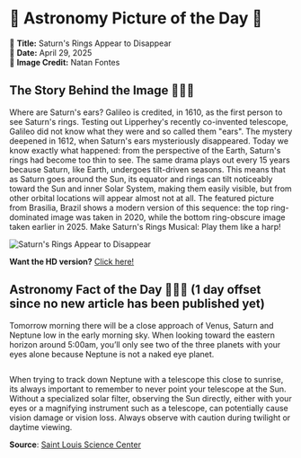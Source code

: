# 🌌 Astronomy Picture of the Day 🌌
🔭 **Title:** Saturn's Rings Appear to Disappear  
📅 **Date:** April 29, 2025  
📸 **Image Credit:** 
Natan Fontes
  

## The Story Behind the Image 🧑‍🚀🔭
Where are Saturn's ears? Galileo is credited, in 1610, as the first person to see Saturn's rings. Testing out Lipperhey's recently co-invented telescope, Galileo did not know what they were and so called them "ears".  The mystery deepened in 1612, when Saturn's ears mysteriously disappeared. Today we know exactly what happened: from the perspective of the Earth, Saturn's rings had become too thin to see.  The same drama plays out every 15 years because Saturn, like Earth, undergoes tilt-driven seasons. This means that as Saturn goes around the Sun, its equator and rings can tilt noticeably toward the Sun and inner Solar System, making them easily visible, but from other orbital locations will appear almost not at all.  The featured picture from Brasilia, Brazil shows a modern version of this sequence: the top ring-dominated image was taken in 2020, while the bottom ring-obscure image taken earlier in 2025.   Make Saturn's Rings Musical: Play them like a harp!

![Saturn's Rings Appear to Disappear](https://apod.nasa.gov/apod/image/2504/SaturnSeasons_Fontes_960.jpg)

**Want the HD version?** [Click here!](https://apod.nasa.gov/apod/image/2504/SaturnSeasons_Fontes_960.jpg)

## Astronomy Fact of the Day 👩‍🚀🚀 (1 day offset since no new article has been published yet)
<p>Tomorrow morning there will be a close approach of Venus, Saturn and Neptune low in the early morning sky. When looking toward the eastern horizon around 5:00am, you’ll only see two of the three planets with your eyes alone because Neptune is not a naked eye planet.</p>
<p><img src="https://www.slsc.org/wp-content/uploads/2025/04/apr-28.jpg" alt=""/></p>
<p>When trying to track down Neptune with a telescope this close to sunrise, its always important to remember to never point your telescope at the Sun. Without a specialized solar filter, observing the Sun directly, either with your eyes or a magnifying instrument such as a telescope, can potentially cause vision damage or vision loss. Always observe with caution during twilight or daytime viewing.</p>

**Source**: [Saint Louis Science Center](https://www.slsc.org/astronomy-fact-of-the-day-april-28-2025/)
